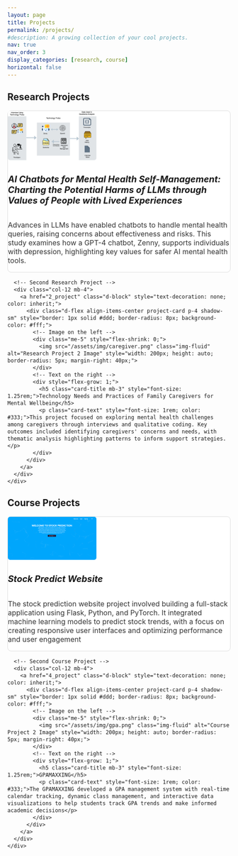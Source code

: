 ```yaml
---
layout: page
title: Projects
permalink: /projects/
#description: A growing collection of your cool projects.
nav: true
nav_order: 3
display_categories: [research, course]
horizontal: false
---
```




<!-- pages/projects.md -->

<div class="projects">
  <!-- Research Projects Section -->
  <h2 class="category mb-4">Research Projects</h2>
  <div class="container">
    <div class="row mb-4">
      <!-- First Research Project -->
      <div class="col-12 mb-4">
        <a href="1_project" class="d-block" style="text-decoration: none; color: inherit;">
          <div class="d-flex align-items-center project-card p-4 shadow-sm" style="border: 1px solid #ddd; border-radius: 8px; background-color: #fff;">
            <!-- Image on the left -->
            <div class="me-5" style="flex-shrink: 0;">
              <img src="/assets/img/Zenny1.png" class="img-fluid" alt="Research Project 1 Image" style="width: 200px; height: auto; border-radius: 5px; margin-right: 40px;">
            </div>
            <!-- Text on the right -->
            <div style="flex-grow: 1;">
              <h5 class="card-title mb-3" style="font-size: 1.25rem;">AI Chatbots for Mental Health Self-Management: Charting the Potential Harms of LLMs through Values of People with Lived Experiences</h5>
              <p class="card-text" style="font-size: 1rem; color: #333;">Advances in LLMs have enabled chatbots to handle mental health queries, raising concerns about effectiveness and risks. This study examines how a GPT-4 chatbot, Zenny, supports individuals with depression, highlighting key values for safer AI mental health tools.</p>
            </div>
          </div>
        </a>
      </div>
      
      <!-- Second Research Project -->
      <div class="col-12 mb-4">
        <a href="2_project" class="d-block" style="text-decoration: none; color: inherit;">
          <div class="d-flex align-items-center project-card p-4 shadow-sm" style="border: 1px solid #ddd; border-radius: 8px; background-color: #fff;">
            <!-- Image on the left -->
            <div class="me-5" style="flex-shrink: 0;">
              <img src="/assets/img/caregiver.png" class="img-fluid" alt="Research Project 2 Image" style="width: 200px; height: auto; border-radius: 5px; margin-right: 40px;">
            </div>
            <!-- Text on the right -->
            <div style="flex-grow: 1;">
              <h5 class="card-title mb-3" style="font-size: 1.25rem;">Technology Needs and Practices of Family Caregivers for Mental Wellbeing</h5>
              <p class="card-text" style="font-size: 1rem; color: #333;">This project focused on exploring mental health challenges among caregivers through interviews and qualitative coding. Key outcomes included identifying caregivers' concerns and needs, with thematic analysis highlighting patterns to inform support strategies.​</p>
            </div>
          </div>
        </a>
      </div>
    </div>
  </div>
  
  <!-- Course Projects Section -->
  <h2 class="category mb-4">Course Projects</h2>
  <div class="container">
    <div class="row mb-4">
      <!-- First Course Project -->
      <div class="col-12 mb-4">
        <a href="3_project" class="d-block" style="text-decoration: none; color: inherit;">
          <div class="d-flex align-items-center project-card p-4 shadow-sm" style="border: 1px solid #ddd; border-radius: 8px; background-color: #fff;">
            <!-- Image on the left -->
            <div class="me-5" style="flex-shrink: 0;">
              <img src="/assets/img/stock_welcome.jpg" class="img-fluid" alt="Course Project 1 Image" style="width: 200px; height: auto; border-radius: 5px; margin-right: 40px;">
            </div>
            <!-- Text on the right -->
            <div style="flex-grow: 1;">
              <h5 class="card-title mb-3" style="font-size: 1.25rem;">Stock Predict Website</h5>
              <p class="card-text" style="font-size: 1rem; color: #333;">The stock prediction website project involved building a full-stack application using Flask, Python, and PyTorch. It integrated machine learning models to predict stock trends, with a focus on creating responsive user interfaces and optimizing performance and user engagement​</p>
            </div>
          </div>
        </a>
      </div>
      
      <!-- Second Course Project -->
      <div class="col-12 mb-4">
        <a href="4_project" class="d-block" style="text-decoration: none; color: inherit;">
          <div class="d-flex align-items-center project-card p-4 shadow-sm" style="border: 1px solid #ddd; border-radius: 8px; background-color: #fff;">
            <!-- Image on the left -->
            <div class="me-5" style="flex-shrink: 0;">
              <img src="/assets/img/gpa.png" class="img-fluid" alt="Course Project 2 Image" style="width: 200px; height: auto; border-radius: 5px; margin-right: 40px;">
            </div>
            <!-- Text on the right -->
            <div style="flex-grow: 1;">
              <h5 class="card-title mb-3" style="font-size: 1.25rem;">GPAMAXXING</h5>
              <p class="card-text" style="font-size: 1rem; color: #333;">The GPAMAXXING developed a GPA management system with real-time calendar tracking, dynamic class management, and interactive data visualizations to help students track GPA trends and make informed academic decisions​</p>
            </div>
          </div>
        </a>
      </div>
    </div>
  </div>
</div>